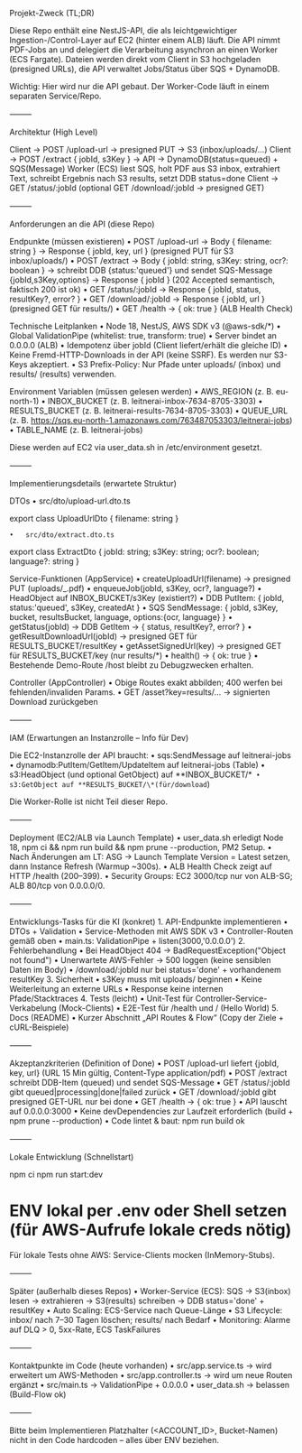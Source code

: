 Projekt-Zweck (TL;DR)

Diese Repo enthält eine NestJS-API, die als leichtgewichtiger Ingestion-/Control-Layer auf EC2 (hinter einem ALB) läuft.
Die API nimmt PDF-Jobs an und delegiert die Verarbeitung asynchron an einen Worker (ECS Fargate).
Dateien werden direkt vom Client in S3 hochgeladen (presigned URLs), die API verwaltet Jobs/Status über SQS + DynamoDB.

Wichtig: Hier wird nur die API gebaut. Der Worker-Code läuft in einem separaten Service/Repo.

⸻

Architektur (High Level)

Client → POST /upload-url → presigned PUT → S3 (inbox/uploads/…)
Client → POST /extract { jobId, s3Key } → API → DynamoDB(status=queued) + SQS(Message)
Worker (ECS) liest SQS, holt PDF aus S3 inbox, extrahiert Text, schreibt Ergebnis nach S3 results, setzt DDB status=done
Client → GET /status/:jobId (optional GET /download/:jobId → presigned GET)

⸻

Anforderungen an die API (diese Repo)

Endpunkte (müssen existieren)
• POST /upload-url → Body { filename: string }
→ Response { jobId, key, url } (presigned PUT für S3 inbox/uploads/)
• POST /extract → Body { jobId: string, s3Key: string, ocr?: boolean }
→ schreibt DDB {status:'queued'} und sendet SQS-Message {jobId,s3Key,options}
→ Response { jobId } (202 Accepted semantisch, faktisch 200 ist ok)
• GET /status/:jobId → Response { jobId, status, resultKey?, error? }
• GET /download/:jobId → Response { jobId, url } (presigned GET für results/)
• GET /health → { ok: true } (ALB Health Check)

Technische Leitplanken
• Node 18, NestJS, AWS SDK v3 (@aws-sdk/\*)
• Global ValidationPipe (whitelist: true, transform: true)
• Server bindet an 0.0.0.0 (ALB)
• Idempotenz über jobId (Client liefert/erhält die gleiche ID)
• Keine Fremd-HTTP-Downloads in der API (keine SSRF). Es werden nur S3-Keys akzeptiert.
• S3 Prefix-Policy: Nur Pfade unter uploads/ (inbox) und results/ (results) verwenden.

Environment Variablen (müssen gelesen werden)
• AWS_REGION (z. B. eu-north-1)
• INBOX_BUCKET (z. B. leitnerai-inbox-7634-8705-3303)
• RESULTS_BUCKET (z. B. leitnerai-results-7634-8705-3303)
• QUEUE_URL (z. B. https://sqs.eu-north-1.amazonaws.com/763487053303/leitnerai-jobs)
• TABLE_NAME (z. B. leitnerai-jobs)

Diese werden auf EC2 via user_data.sh in /etc/environment gesetzt.

⸻

Implementierungsdetails (erwartete Struktur)

DTOs
• src/dto/upload-url.dto.ts

export class UploadUrlDto { filename: string }

    •	src/dto/extract.dto.ts

export class ExtractDto { jobId: string; s3Key: string; ocr?: boolean; language?: string }

Service-Funktionen (AppService)
• createUploadUrl(filename) → presigned PUT (uploads/<jobId>\_<safeName>.pdf)
• enqueueJob(jobId, s3Key, ocr?, language?)
• HeadObject auf INBOX_BUCKET/s3Key (existiert?)
• DDB PutItem: { jobId, status:'queued', s3Key, createdAt }
• SQS SendMessage: { jobId, s3Key, bucket, resultsBucket, language, options:{ocr, language} }
• getStatus(jobId) → DDB GetItem → { status, resultKey?, error? }
• getResultDownloadUrl(jobId) → presigned GET für RESULTS_BUCKET/resultKey
• getAssetSignedUrl(key) → presigned GET für RESULTS_BUCKET/key (nur results/*)
• health() → { ok: true }
• Bestehende Demo-Route /host bleibt zu Debugzwecken erhalten.

Controller (AppController)
• Obige Routes exakt abbilden; 400 werfen bei fehlenden/invaliden Params.
• GET /asset?key=results/... → signierten Download zurückgeben

⸻

IAM (Erwartungen an Instanzrolle – Info für Dev)

Die EC2-Instanzrolle der API braucht:
• sqs:SendMessage auf leitnerai-jobs
• dynamodb:PutItem/GetItem/UpdateItem auf leitnerai-jobs (Table)
• s3:HeadObject (und optional GetObject) auf **INBOX_BUCKET/\*`
• s3:GetObject auf **RESULTS_BUCKET/\*(für/download`)

Die Worker-Rolle ist nicht Teil dieser Repo.

⸻

Deployment (EC2/ALB via Launch Template)
• user_data.sh erledigt Node 18, npm ci && npm run build && npm prune --production, PM2 Setup.
• Nach Änderungen am LT: ASG → Launch Template Version = Latest setzen, dann Instance Refresh (Warmup ~300s).
• ALB Health Check zeigt auf HTTP /health (200–399).
• Security Groups: EC2 3000/tcp nur von ALB-SG; ALB 80/tcp von 0.0.0.0/0.

⸻

Entwicklungs-Tasks für die KI (konkret) 1. API-Endpunkte implementieren
• DTOs + Validation
• Service-Methoden mit AWS SDK v3
• Controller-Routen gemäß oben
• main.ts: ValidationPipe + listen(3000,'0.0.0.0') 2. Fehlerbehandlung
• Bei HeadObject 404 → BadRequestException("Object not found")
• Unerwartete AWS-Fehler → 500 loggen (keine sensiblen Daten im Body)
• /download/:jobId nur bei status='done' + vorhandenem resultKey 3. Sicherheit
• s3Key muss mit uploads/ beginnen
• Keine Weiterleitung an externe URLs
• Response keine internen Pfade/Stacktraces 4. Tests (leicht)
• Unit-Test für Controller-Service-Verkabelung (Mock-Clients)
• E2E-Test für /health und / (Hello World) 5. Docs (README)
• Kurzer Abschnitt „API Routes & Flow“ (Copy der Ziele + cURL-Beispiele)

⸻

Akzeptanzkriterien (Definition of Done)
• POST /upload-url liefert {jobId, key, url} (URL 15 Min gültig, Content-Type application/pdf)
• POST /extract schreibt DDB-Item (queued) und sendet SQS-Message
• GET /status/:jobId gibt queued|processing|done|failed zurück
• GET /download/:jobId gibt presigned GET-URL nur bei done
• GET /health → { ok: true }
• API lauscht auf 0.0.0.0:3000
• Keine devDependencies zur Laufzeit erforderlich (build + npm prune --production)
• Code lintet & baut: npm run build ok

⸻

Lokale Entwicklung (Schnellstart)

npm ci
npm run start:dev

# ENV lokal per .env oder Shell setzen (für AWS-Aufrufe lokale creds nötig)

Für lokale Tests ohne AWS: Service-Clients mocken (InMemory-Stubs).

⸻

Später (außerhalb dieses Repos)
• Worker-Service (ECS): SQS → S3(inbox) lesen → extrahieren → S3(results) schreiben → DDB status='done' + resultKey
• Auto Scaling: ECS-Service nach Queue-Länge
• S3 Lifecycle: inbox/ nach 7–30 Tagen löschen; results/ nach Bedarf
• Monitoring: Alarme auf DLQ > 0, 5xx-Rate, ECS TaskFailures

⸻

Kontaktpunkte im Code (heute vorhanden)
• src/app.service.ts → wird erweitert um AWS-Methoden
• src/app.controller.ts → wird um neue Routen ergänzt
• src/main.ts → ValidationPipe + 0.0.0.0
• user_data.sh → belassen (Build-Flow ok)

⸻

Bitte beim Implementieren Platzhalter (<ACCOUNT_ID>, Bucket-Namen) nicht in den Code hardcoden – alles über ENV beziehen.
